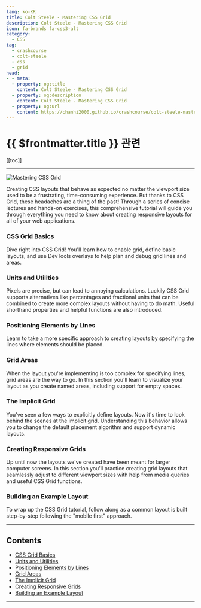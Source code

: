 ```yaml
---
lang: ko-KR
title: Colt Steele - Mastering CSS Grid
description: Colt Steele - Mastering CSS Grid
icon: fa-brands fa-css3-alt
category:
  - CSS
tag: 
  - crashcourse
  - colt-steele
  - css
  - grid
head:
- - meta:
  - property: og:title
    content: Colt Steele - Mastering CSS Grid
  - property: og:description
    content: Colt Steele - Mastering CSS Grid
  - property: og:url
    content: https://chanhi2000.github.io/crashcourse/colt-steele-mastering-css-grid/
---
```


# {{ $frontmatter.title }} 관련

[[toc]]

---

![Mastering CSS Grid](https://www.coltsteele.com/_next/image?url=https%3A%2F%2Fres.cloudinary.com%2Fdwppkb069%2Fimage%2Fupload%2Fv1684239486%2Fcss-grid-tutorial_dfsfgn.png&w=1080&q=100)

Creating CSS layouts that behave as expected no matter the viewport size used to be a frustrating, time-consuming experience. But thanks to CSS Grid, these headaches are a thing of the past! Through a series of concise lectures and hands-on exercises, this comprehensive tutorial will guide you through everything you need to know about creating responsive layouts for all of your web applications.

### CSS Grid Basics

Dive right into CSS Grid! You'll learn how to enable grid, define basic layouts, and use DevTools overlays to help plan and debug grid lines and areas.

### Units and Utilities

Pixels are precise, but can lead to annoying calculations. Luckily CSS Grid supports alternatives like percentages and fractional units that can be combined to create more complex layouts without having to do math. Useful shorthand properties and helpful functions are also introduced.

### Positioning Elements by Lines

Learn to take a more specific approach to creating layouts by specifying the lines where elements should be placed.

### Grid Areas

When the layout you're implementing is too complex for specifying lines, grid areas are the way to go. In this section you'll learn to visualize your layout as you create named areas, including support for empty spaces.

### The Implicit Grid

You've seen a few ways to explicitly define layouts. Now it's time to look behind the scenes at the implicit grid. Understanding this behavior allows you to change the default placement algorithm and support dynamic layouts.

### Creating Responsive Grids

Up until now the layouts we've created have been meant for larger computer screens. In this section you'll practice creating grid layouts that seamlessly adjust to different viewport sizes with help from media queries and useful CSS Grid functions.

### Building an Example Layout

To wrap up the CSS Grid tutorial, follow along as a common layout is built step-by-step following the "mobile first" approach.

---

## Contents

- [CSS Grid Basics](01-css-grid-basics.md)
- [Units and Utilities](02-units-and-utilities.md)
- [Positioning Elements by Lines](03-positioning-elements-by-lines.md)
- [Grid Areas](04-grid-areas.md)
- [The Implicit Grid](05-the-implicit-grid.md)
- [Creating Responsive Grids](06-creating-responsive-grids.md)
- [Building an Example Layout](07-building-an-example-layout.md)

---

<TagLinks />